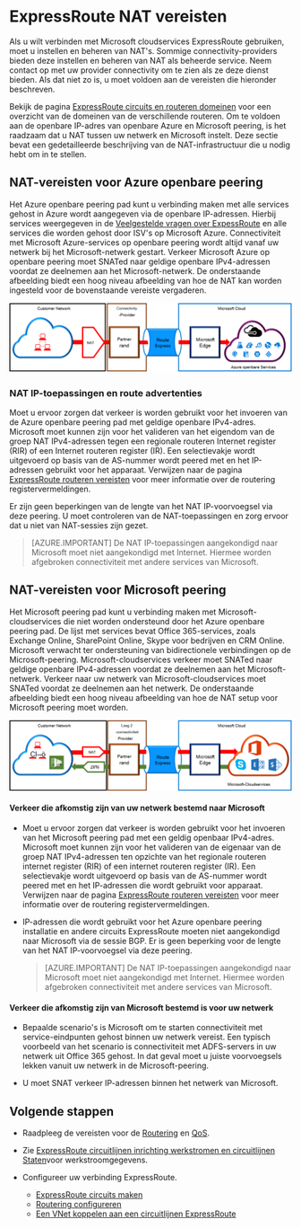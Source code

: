 <properties
   pageTitle="NAT vereisten voor ExpressRoute circuits | Microsoft Azure"
   description="Deze pagina vindt gedetailleerde vereisten voor het configureren en beheren van NAT voor ExpressRoute circuits."
   documentationCenter="na"
   services="expressroute"
   authors="cherylmc"
   manager="carmonm"
   editor=""/>
<tags
   ms.service="expressroute"
   ms.devlang="na"
   ms.topic="get-started-article"
   ms.tgt_pltfrm="na"
   ms.workload="infrastructure-services"
   ms.date="10/10/2016"
   ms.author="cherylmc"/>

# <a name="expressroute-nat-requirements"></a>ExpressRoute NAT vereisten

Als u wilt verbinden met Microsoft cloudservices ExpressRoute gebruiken, moet u instellen en beheren van NAT's. Sommige connectivity-providers bieden deze instellen en beheren van NAT als beheerde service. Neem contact op met uw provider connectivity om te zien als ze deze dienst bieden. Als dat niet zo is, u moet voldoen aan de vereisten die hieronder beschreven. 

Bekijk de pagina [ExpressRoute circuits en routeren domeinen](expressroute-circuit-peerings.md) voor een overzicht van de domeinen van de verschillende routeren. Om te voldoen aan de openbare IP-adres van openbare Azure en Microsoft peering, is het raadzaam dat u NAT tussen uw netwerk en Microsoft instelt. Deze sectie bevat een gedetailleerde beschrijving van de NAT-infrastructuur die u nodig hebt om in te stellen.

## <a name="nat-requirements-for-azure-public-peering"></a>NAT-vereisten voor Azure openbare peering

Het Azure openbare peering pad kunt u verbinding maken met alle services gehost in Azure wordt aangegeven via de openbare IP-adressen. Hierbij services weergegeven in de [Veelgestelde vragen over ExpessRoute](expressroute-faqs.md) en alle services die worden gehost door ISV's op Microsoft Azure. Connectiviteit met Microsoft Azure-services op openbare peering wordt altijd vanaf uw netwerk bij het Microsoft-netwerk gestart. Verkeer Microsoft Azure op openbare peering moet SNATed naar geldige openbare IPv4-adressen voordat ze deelnemen aan het Microsoft-netwerk. De onderstaande afbeelding biedt een hoog niveau afbeelding van hoe de NAT kan worden ingesteld voor de bovenstaande vereiste vergaderen.

![](./media/expressroute-nat/expressroute-nat-azure-public.png) 

### <a name="nat-ip-pool-and-route-advertisements"></a>NAT IP-toepassingen en route advertenties

Moet u ervoor zorgen dat verkeer is worden gebruikt voor het invoeren van de Azure openbare peering pad met geldige openbare IPv4-adres. Microsoft moet kunnen zijn voor het valideren van het eigendom van de groep NAT IPv4-adressen tegen een regionale routeren Internet register (RIR) of een Internet routeren register (IR). Een selectievakje wordt uitgevoerd op basis van de AS-nummer wordt peered met en het IP-adressen gebruikt voor het apparaat. Verwijzen naar de pagina [ExpressRoute routeren vereisten](expressroute-routing.md) voor meer informatie over de routering registervermeldingen.
 
Er zijn geen beperkingen van de lengte van het NAT IP-voorvoegsel via deze peering. U moet controleren van de NAT-toepassingen en zorg ervoor dat u niet van NAT-sessies zijn gezet.

>[AZURE.IMPORTANT] De NAT IP-toepassingen aangekondigd naar Microsoft moet niet aangekondigd met Internet. Hiermee worden afgebroken connectiviteit met andere services van Microsoft.

## <a name="nat-requirements-for-microsoft-peering"></a>NAT-vereisten voor Microsoft peering

Het Microsoft peering pad kunt u verbinding maken met Microsoft-cloudservices die niet worden ondersteund door het Azure openbare peering pad. De lijst met services bevat Office 365-services, zoals Exchange Online, SharePoint Online, Skype voor bedrijven en CRM Online. Microsoft verwacht ter ondersteuning van bidirectionele verbindingen op de Microsoft-peering. Microsoft-cloudservices verkeer moet SNATed naar geldige openbare IPv4-adressen voordat ze deelnemen aan het Microsoft-netwerk. Verkeer naar uw netwerk van Microsoft-cloudservices moet SNATed voordat ze deelnemen aan het netwerk. De onderstaande afbeelding biedt een hoog niveau afbeelding van hoe de NAT setup voor Microsoft peering moet worden.
 
![](./media/expressroute-nat/expressroute-nat-microsoft.png) 


#### <a name="traffic-originating-from-your-network-destined-to-microsoft"></a>Verkeer die afkomstig zijn van uw netwerk bestemd naar Microsoft

- Moet u ervoor zorgen dat verkeer is worden gebruikt voor het invoeren van het Microsoft peering pad met een geldig openbaar IPv4-adres. Microsoft moet kunnen zijn voor het valideren van de eigenaar van de groep NAT IPv4-adressen ten opzichte van het regionale routeren internet register (RIR) of een internet routeren register (IR). Een selectievakje wordt uitgevoerd op basis van de AS-nummer wordt peered met en het IP-adressen die wordt gebruikt voor apparaat. Verwijzen naar de pagina [ExpressRoute routeren vereisten](expressroute-routing.md) voor meer informatie over de routering registervermeldingen.

- IP-adressen die wordt gebruikt voor het Azure openbare peering installatie en andere circuits ExpressRoute moeten niet aangekondigd naar Microsoft via de sessie BGP. Er is geen beperking voor de lengte van het NAT IP-voorvoegsel via deze peering.

    >[AZURE.IMPORTANT] De NAT IP-toepassingen aangekondigd naar Microsoft moet niet aangekondigd met Internet. Hiermee worden afgebroken connectiviteit met andere services van Microsoft.

#### <a name="traffic-originating-from-microsoft-destined-to-your-network"></a>Verkeer die afkomstig zijn van Microsoft bestemd is voor uw netwerk

- Bepaalde scenario's is Microsoft om te starten connectiviteit met service-eindpunten gehost binnen uw netwerk vereist. Een typisch voorbeeld van het scenario is connectiviteit met ADFS-servers in uw netwerk uit Office 365 gehost. In dat geval moet u juiste voorvoegsels lekken vanuit uw netwerk in de Microsoft-peering. 

- U moet SNAT verkeer IP-adressen binnen het netwerk van Microsoft. 

## <a name="next-steps"></a>Volgende stappen

- Raadpleeg de vereisten voor de [Routering](expressroute-routing.md) en [QoS](expressroute-qos.md).
- Zie [ExpressRoute circuitlijnen inrichting werkstromen en circuitlijnen Staten](expressroute-workflows.md)voor werkstroomgegevens.
- Configureer uw verbinding ExpressRoute.

    - [ExpressRoute circuits maken](expressroute-howto-circuit-classic.md)
    - [Routering configureren](expressroute-howto-routing-classic.md)
    - [Een VNet koppelen aan een circuitlijnen ExpressRoute](expressroute-howto-linkvnet-classic.md)

